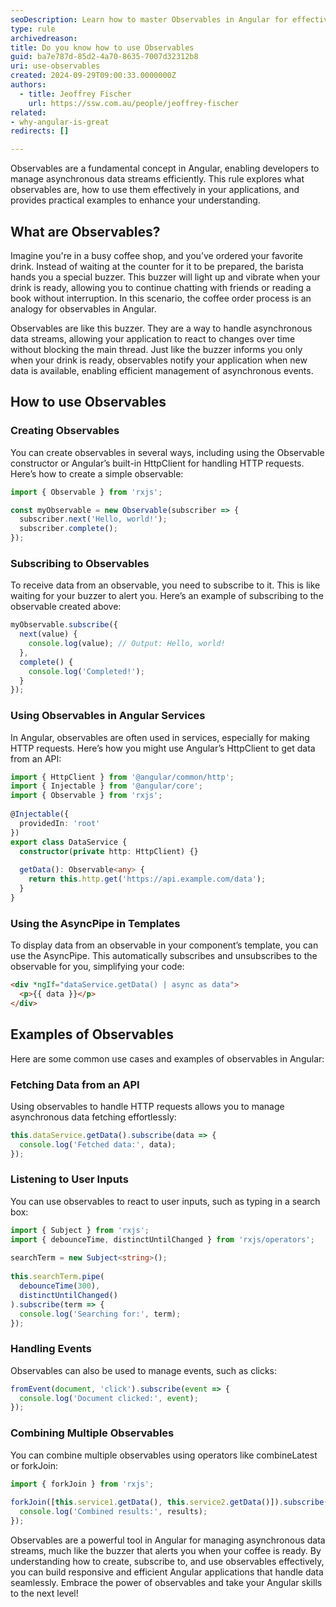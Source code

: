 ```yaml
---
seoDescription: Learn how to master Observables in Angular for effective asynchronous data handling, including creation, subscription, and combination techniques.
type: rule
archivedreason:
title: Do you know how to use Observables
guid: ba7e787d-85d2-4a70-8635-7007d32312b8
uri: use-observables
created: 2024-09-29T09:00:33.0000000Z
authors: 
  - title: Jeoffrey Fischer
    url: https://ssw.com.au/people/jeoffrey-fischer
related:
- why-angular-is-great
redirects: []

---
```


Observables are a fundamental concept in Angular, enabling developers to manage asynchronous data streams efficiently.
This rule explores what observables are, how to use them effectively in your applications, and provides practical examples to enhance your understanding.

<!--endintro-->

## What are Observables?

Imagine you're in a busy coffee shop, and you’ve ordered your favorite drink.
Instead of waiting at the counter for it to be prepared, the barista hands you a special buzzer.
This buzzer will light up and vibrate when your drink is ready, allowing you to continue chatting with friends or reading a book without interruption.
In this scenario, the coffee order process is an analogy for observables in Angular.

Observables are like this buzzer.
They are a way to handle asynchronous data streams, allowing your application to react to changes over time without blocking the main thread.
Just like the buzzer informs you only when your drink is ready, observables notify your application when new data is available, enabling efficient management of asynchronous events.  

## How to use Observables  

### Creating Observables  

You can create observables in several ways, including using the Observable constructor or Angular’s built-in HttpClient for handling HTTP requests.
Here’s how to create a simple observable:  

```typescript  
import { Observable } from 'rxjs';  

const myObservable = new Observable(subscriber => {  
  subscriber.next('Hello, world!');  
  subscriber.complete();  
});  
```  

### Subscribing to Observables  

To receive data from an observable, you need to subscribe to it.
This is like waiting for your buzzer to alert you.
Here’s an example of subscribing to the observable created above:  

```typescript  
myObservable.subscribe({  
  next(value) {  
    console.log(value); // Output: Hello, world!  
  },  
  complete() {  
    console.log('Completed!');  
  }  
});  
```  

### Using Observables in Angular Services  

In Angular, observables are often used in services, especially for making HTTP requests.
Here’s how you might use Angular’s HttpClient to get data from an API:  

```typescript  
import { HttpClient } from '@angular/common/http';  
import { Injectable } from '@angular/core';  
import { Observable } from 'rxjs';  
  
@Injectable({  
  providedIn: 'root'  
})  
export class DataService {  
  constructor(private http: HttpClient) {}  
  
  getData(): Observable<any> {  
    return this.http.get('https://api.example.com/data');  
  }  
}  
```  

### Using the AsyncPipe in Templates  

To display data from an observable in your component’s template, you can use the AsyncPipe.
This automatically subscribes and unsubscribes to the observable for you, simplifying your code:  

```html  
<div *ngIf="dataService.getData() | async as data">  
  <p>{{ data }}</p>  
</div>
```  

## Examples of Observables  

Here are some common use cases and examples of observables in Angular:  

### Fetching Data from an API

Using observables to handle HTTP requests allows you to manage asynchronous data fetching effortlessly:  

```typescript  
this.dataService.getData().subscribe(data => {  
  console.log('Fetched data:', data);  
});  
```  

### Listening to User Inputs  

You can use observables to react to user inputs, such as typing in a search box:  

```typescript  
import { Subject } from 'rxjs';  
import { debounceTime, distinctUntilChanged } from 'rxjs/operators';  
  
searchTerm = new Subject<string>();  
  
this.searchTerm.pipe(  
  debounceTime(300),  
  distinctUntilChanged()  
).subscribe(term => {  
  console.log('Searching for:', term);  
});  
```  

### Handling Events  

Observables can also be used to manage events, such as clicks:  

```typescript  
fromEvent(document, 'click').subscribe(event => {  
  console.log('Document clicked:', event);  
});  
```  

### Combining Multiple Observables  

You can combine multiple observables using operators like combineLatest or forkJoin:  

```typescript  
import { forkJoin } from 'rxjs';  
  
forkJoin([this.service1.getData(), this.service2.getData()]).subscribe(results => {  
  console.log('Combined results:', results);  
});  
```  

Observables are a powerful tool in Angular for managing asynchronous data streams, much like the buzzer that alerts you when your coffee is ready.
By understanding how to create, subscribe to, and use observables effectively, you can build responsive and efficient Angular applications that handle data seamlessly.
Embrace the power of observables and take your Angular skills to the next level!
